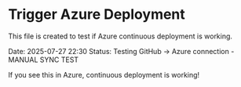 # Trigger Azure Deployment

This file is created to test if Azure continuous deployment is working.

Date: 2025-07-27 22:30
Status: Testing GitHub -> Azure connection - MANUAL SYNC TEST

If you see this in Azure, continuous deployment is working!
